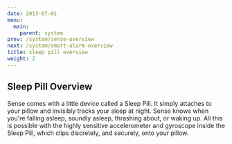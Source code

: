 ```yaml
---
date: 2013-07-01
menu:
  main:
    parent: system
prev: /system/sense-overview
next: /system/smart-alarm-overview
title: sleep pill overview
weight: 2
---
```


## Sleep Pill Overview

Sense comes with a little device called a Sleep Pill. It simply attaches to your pillow and invisibly tracks your sleep at night. Sense knows when you're falling asleep, soundly asleep, thrashing about, or waking up. All this is possible with the highly sensitive accelerometer and gyroscope inside the Sleep Pill, which clips discretely, and securely, onto your pillow.
